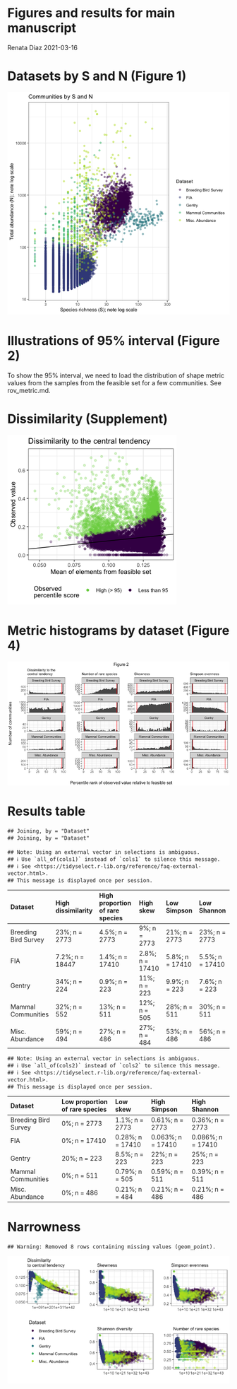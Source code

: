 Figures and results for main manuscript
================
Renata Diaz
2021-03-16

# Datasets by S and N (Figure 1)

![](manuscript_main_rev_files/figure-gfm/unnamed-chunk-1-1.png)<!-- -->

# Illustrations of 95% interval (Figure 2)

To show the 95% interval, we need to load the distribution of shape
metric values from the samples from the feasible set for a few
communities. See rov\_metric.md.

<!-- ```{r, fig.dim = c(7,7)} -->

<!-- library(drake) -->

<!-- db <- DBI::dbConnect(RSQLite::SQLite(), here::here("analysis", "drake", "drake-cache-net.sqlite")) -->

<!-- cache <- storr::storr_dbi("datatable", "keystable", db) -->

<!-- cache$del(key = "lock", namespace = "session") -->

<!-- net_summary <- readd(all_di_summary, cache = cache) -->

<!-- net_summary <- net_summary %>% -->

<!--   mutate(log_nparts = log(gmp:::as.double.bigz(nparts))) -->

<!-- example_fs <- readd(fs_s_44_n_13360, cache = cache) -->

<!-- example_di <- readd(di_fs_s_44_n_13360, cache =cache) -->

<!-- example_fs <- example_fs %>% -->

<!--   left_join(example_di) %>% -->

<!--   left_join(net_summary) -->

<!-- example_fs2 <- readd(fs_s_13_n_315, cache = cache) -->

<!-- example_di2 <- readd(di_fs_s_13_n_315, cache =cache) -->

<!-- example_fs2 <- example_fs2 %>% -->

<!--   left_join(example_di2) %>% -->

<!--   left_join(net_summary) -->

<!-- example_fs3 <- readd(fs_s_4_n_34, cache = cache) -->

<!-- example_di3 <- readd(di_fs_s_4_n_34, cache =cache) -->

<!-- example_fs3 <- example_fs3 %>% -->

<!--   left_join(example_di3) %>% -->

<!--   left_join(net_summary) -->

<!-- breadth_plots <- list( -->

<!--   ggplot(example_fs3, aes(rank, abund, group = sim, color = skew)) + -->

<!--     geom_line(alpha = .25) + -->

<!--     theme_bw() + -->

<!--     scale_color_viridis_c(option = "plasma", end = .8) + -->

<!--     ggtitle("Small community", subtitle = paste0("S = ", (example_fs3$s0), "; N = ", (example_fs3$n0[1]))) + -->

<!--     theme(legend.position = "right") + -->

<!--     xlab("Rank") + -->

<!--     ylab("Abundance"), -->

<!--   ggplot(example_fs3, aes(skew)) + -->

<!--   #  geom_density() + -->

<!--     geom_histogram(bins = 50) + -->

<!--     theme_bw() + -->

<!--     geom_vline(xintercept = c(example_fs3$skew_97p5[1], example_fs3$skew_2p5[1]), color = "red") + -->

<!--     ggtitle("", subtitle = paste0("Breadth index: ", round((example_fs3$skew_95_ratio_2t[1]), 2))) + -->

<!--     xlab("Skewness") + -->

<!--     ylab("Count"), -->

<!--   ggplot(example_fs2, aes(rank, abund, group = sim, color = skew)) + -->

<!--     geom_line(alpha = .1) + -->

<!--     theme_bw() + -->

<!--     scale_color_viridis_c(option = "plasma", end = .8) + -->

<!--     ggtitle("Medium community", subtitle = paste0("S = ", (example_fs2$s0), "; N = ", (example_fs2$n0[1]))) + -->

<!--     theme(legend.position = "right")+ -->

<!--     xlab("Rank") + -->

<!--     ylab("Abundance") + -->

<!--     ylim(0, 200), # Remove 3 sads that make the axes too big to be interpretable -->

<!--   ggplot(example_fs2, aes(skew)) + -->

<!--   #  geom_density() + -->

<!--     geom_histogram(bins = 50) + -->

<!--     theme_bw() + -->

<!--     geom_vline(xintercept = c(example_fs2$skew_97p5[1], example_fs2$skew_2p5[1]), color = "red") + -->

<!--     ggtitle("", subtitle =  paste0("Breadth index: ", round((example_fs2$skew_95_ratio_1t[1]), 2)))+ -->

<!--     xlab("Skewness") + -->

<!--     ylab("Count"), -->

<!--   ggplot(example_fs, aes(rank, abund, group = sim, color = skew)) + -->

<!--     geom_line(alpha = .1) + -->

<!--     theme_bw() + -->

<!--     scale_color_viridis_c(option = "plasma", end = .8) + -->

<!--     ggtitle("Large community", subtitle = paste0("S = ", (example_fs$s0), "; N = ", (example_fs$n0[1]))) + -->

<!--     theme(legend.position = "right") + -->

<!--     ylim(0, 4000) + # Remove a very few very very uneven SADs that make the scale too big to be interpretable -->

<!--     theme(axis.text.y = element_text(size = 6, angle = 60))+ -->

<!--     xlab("Rank") + -->

<!--     ylab("Abundance"), -->

<!--   ggplot(example_fs, aes(skew)) + -->

<!--    # geom_density() + -->

<!--     geom_histogram(bins = 50) + -->

<!--     theme_bw() + -->

<!--     geom_vline(xintercept = c(example_fs$skew_97p5[1], example_fs$skew_2p5[1]), color = "red") + -->

<!--     ggtitle("", subtitle =  paste0("Breadth index: ", round((example_fs$skew_95_ratio_1t[1]), 2)))+ -->

<!--     xlab("Skewness") + -->

<!--     ylab("Count") -->

<!-- ) -->

<!-- fig_1 <- gridExtra::grid.arrange(grobs = breadth_plots, ncol = 2, top = textGrob("Figure 1", gp = gpar(fill = "white"))) -->

<!-- plot(fig_1) -->

<!-- DBI::dbDisconnect(db) -->

<!-- rm(cache) -->

<!-- rm(db) -->

<!-- ``` -->

# Dissimilarity (Supplement)

![](manuscript_main_rev_files/figure-gfm/unnamed-chunk-3-1.png)<!-- -->

# Metric histograms by dataset (Figure 4)

![](manuscript_main_rev_files/figure-gfm/first%20hists-1.png)<!-- -->

# Results table

    ## Joining, by = "Dataset"
    ## Joining, by = "Dataset"

    ## Note: Using an external vector in selections is ambiguous.
    ## ℹ Use `all_of(cols1)` instead of `cols1` to silence this message.
    ## ℹ See <https://tidyselect.r-lib.org/reference/faq-external-vector.html>.
    ## This message is displayed once per session.

<div class="kable-table">

| Dataset              | High dissimilarity | High proportion of rare species | High skew       | Low Simpson     | Low Shannon     |
| :------------------- | :----------------- | :------------------------------ | :-------------- | :-------------- | :-------------- |
| Breeding Bird Survey | 23%; n = 2773      | 4.5%; n = 2773                  | 9%; n = 2773    | 21%; n = 2773   | 23%; n = 2773   |
| FIA                  | 7.2%; n = 18447    | 1.4%; n = 17410                 | 2.8%; n = 17410 | 5.8%; n = 17410 | 5.5%; n = 17410 |
| Gentry               | 34%; n = 224       | 0.9%; n = 223                   | 11%; n = 223    | 9.9%; n = 223   | 7.6%; n = 223   |
| Mammal Communities   | 32%; n = 552       | 13%; n = 511                    | 12%; n = 505    | 28%; n = 511    | 30%; n = 511    |
| Misc. Abundance      | 59%; n = 494       | 27%; n = 486                    | 27%; n = 484    | 53%; n = 486    | 56%; n = 486    |

</div>

    ## Note: Using an external vector in selections is ambiguous.
    ## ℹ Use `all_of(cols2)` instead of `cols2` to silence this message.
    ## ℹ See <https://tidyselect.r-lib.org/reference/faq-external-vector.html>.
    ## This message is displayed once per session.

<div class="kable-table">

| Dataset              | Low proportion of rare species | Low skew         | High Simpson      | High Shannon      |
| :------------------- | :----------------------------- | :--------------- | :---------------- | :---------------- |
| Breeding Bird Survey | 0%; n = 2773                   | 1.1%; n = 2773   | 0.61%; n = 2773   | 0.36%; n = 2773   |
| FIA                  | 0%; n = 17410                  | 0.28%; n = 17410 | 0.063%; n = 17410 | 0.086%; n = 17410 |
| Gentry               | 20%; n = 223                   | 8.5%; n = 223    | 22%; n = 223      | 25%; n = 223      |
| Mammal Communities   | 0%; n = 511                    | 0.79%; n = 505   | 0.59%; n = 511    | 0.39%; n = 511    |
| Misc. Abundance      | 0%; n = 486                    | 0.21%; n = 484   | 0.21%; n = 486    | 0.21%; n = 486    |

</div>

# Narrowness

    ## Warning: Removed 8 rows containing missing values (geom_point).

![](manuscript_main_rev_files/figure-gfm/unnamed-chunk-6-1.png)<!-- -->

<!-- # Breadth index by dataset (Figure 3) -->

<!-- ```{r, fig.dim = c(7,7)} -->

<!-- fig_3 <- gridExtra::grid.arrange(grobs = list( -->

<!--   ggplot(filter(all_di, s0 > 2, nparts > 20), aes(x= skew_95_ratio_1t)) + -->

<!--     geom_histogram() + -->

<!--     theme_bw() + -->

<!--     facet_wrap(vars(Dataset), scales = "free_y", ncol = 1) + -->

<!--     xlab("") + -->

<!--     ylab("") + -->

<!--     ggtitle("Skewness") + -->

<!--     xlim(0, 1), -->

<!--   ggplot(filter(all_di, nparts > 20), aes(x = simpson_95_ratio_1t)) + -->

<!--     geom_histogram() + -->

<!--     theme_bw() + -->

<!--     facet_wrap(vars(Dataset), scales = "free_y", ncol = 1) + -->

<!--     xlab("") + -->

<!--     ylab("") + -->

<!--     ggtitle("Evenness") + -->

<!--     xlim(0, 1) -->

<!-- ), ncol = 2, -->

<!-- top = textGrob("Figure 3", gp = gpar(fill = "white")), -->

<!-- left = "Number of communities",  -->

<!-- bottom = "Breadth index (ranges 0-1, with 1 being very broad)") -->

<!-- plot(fig_3) -->

<!-- ``` -->

<!-- # Comparison of FIA and comparably sized communities (Figure 4) -->

<!-- ```{r, fig.dim = c(7,7)} -->

<!-- fia_max_s = max(filter(all_di, dat == "fia")$s0) -->

<!-- fia_max_n = max(filter(all_di, dat == "fia")$n0) -->

<!-- fia = filter(all_di, dat == "fia") -->

<!-- small_di <- all_di %>% -->

<!--   filter(s0 <= fia_max_s, -->

<!--          n0 <= fia_max_n) %>% -->

<!--   mutate(fia_yn = ifelse(dat == "fia", "fia", "other datasets"), -->

<!--          right_corner = FALSE) -->

<!-- for(i in 1:nrow(small_di)) { -->

<!--   if(small_di$dat[i] != "fia") { -->

<!--     fia_match_s0 = filter(fia, s0 >= small_di$s0[i]) -->

<!--     max_n0_for_this_s0 = max(fia_match_s0$n0) -->

<!--     small_di$right_corner[i] = small_di$n0[i] > max_n0_for_this_s0 -->

<!--   } -->

<!-- } -->

<!-- small_di <- small_di %>% -->

<!--   filter(!right_corner) -->

<!-- not_fia <- filter(small_di, fia_yn != "fia") -->

<!-- fia = filter(small_di, dat == "fia") -->

<!-- small_di_s_n <- small_di %>% -->

<!--   select(s0, n0) %>% -->

<!--   distinct() %>% -->

<!--   mutate(in_fia = FALSE, -->

<!--          in_not_fia = FALSE) -->

<!-- for(i in 1:nrow(small_di_s_n)) { -->

<!--   this_s0 = small_di_s_n$s0[i] -->

<!--   this_n0 = small_di_s_n$n0[i] -->

<!--   fia_matches = filter(fia, s0 == this_s0, n0 == this_n0) -->

<!--   not_fia_matches = filter(not_fia, s0 == this_s0, n0 == this_n0) -->

<!--   small_di_s_n$in_fia[i] = nrow(fia_matches) > 0  -->

<!--   small_di_s_n$in_not_fia[i] = nrow(not_fia_matches) > 0  -->

<!-- } -->

<!-- small_di_s_n <- filter(small_di_s_n, in_fia, in_not_fia) -->

<!-- set.seed(1977) -->

<!-- subsamples <- list() -->

<!-- for(i in 1:nrow(small_di_s_n)) { -->

<!--   this_s0 = small_di_s_n$s0[i] -->

<!--   this_n0 = small_di_s_n$n0[i] -->

<!--   fia_matches = filter(fia, s0 == this_s0, n0 == this_n0) -->

<!--   not_fia_matches = filter(not_fia, s0 == this_s0, n0 == this_n0) -->

<!--   n_to_draw = min(nrow(fia_matches), nrow(not_fia_matches)) -->

<!--   fia_draw = sample.int(n = nrow(fia_matches), size = n_to_draw, replace = F) -->

<!--   not_fia_draw = sample.int(n = nrow(not_fia_matches), size = n_to_draw, replace = F) -->

<!--   subsamples[[i]] <- (bind_rows(fia_matches[fia_draw,], not_fia_matches[not_fia_draw, ])) -->

<!-- } -->

<!-- sub_di <- bind_rows(subsamples) %>% -->

<!--   mutate(Dataset = ifelse(fia_yn == "fia", "FIA", "Other datasets")) -->

<!-- simpson_ks <- filter(sub_di, nparts > 40) %>% -->

<!--   select(simpson_95_ratio_1t, Dataset, simpson_percentile, s0, n0) %>%  -->

<!--   group_by(Dataset, s0, n0) %>% -->

<!--   mutate(pairing = dplyr::row_number()) %>% -->

<!--   ungroup() %>% -->

<!--   tidyr::pivot_wider(id_cols = c(s0, n0, pairing), names_from = Dataset, values_from = c(simpson_95_ratio_1t, simpson_percentile)) -->

<!-- simpson_breadth <- ks.test(simpson_ks$simpson_95_ratio_1t_FIA, simpson_ks$`simpson_95_ratio_1t_Other datasets`) -->

<!-- simpson_percent <- ks.test(simpson_ks$simpson_percentile_FIA, simpson_ks$`simpson_percentile_Other datasets`) -->

<!-- simpson_breadth -->

<!-- simpson_percent -->

<!-- skewness_ks <- filter(sub_di, nparts > 40) %>% -->

<!--   select(skew_95_ratio_1t, Dataset, skew_percentile, s0, n0) %>%  -->

<!--   group_by(Dataset, s0, n0) %>% -->

<!--   mutate(pairing = dplyr::row_number()) %>% -->

<!--   ungroup() %>% -->

<!--   tidyr::pivot_wider(id_cols = c(s0, n0, pairing), names_from = Dataset, values_from = c(skew_95_ratio_1t, skew_percentile)) -->

<!-- skewness_breadth <- ks.test(skewness_ks$skew_95_ratio_1t_FIA, skewness_ks$`skew_95_ratio_1t_Other datasets`) -->

<!-- skewness_percent <- ks.test(skewness_ks$skew_percentile_FIA, skewness_ks$`skew_percentile_Other datasets`) -->

<!-- skewness_breadth -->

<!-- skewness_percent -->

<!-- fig_4 <- gridExtra::grid.arrange(grobs = list( -->

<!--   ggplot(filter(sub_di, nparts > 20), aes(skew_95_ratio_1t)) + -->

<!--     geom_histogram()+ -->

<!--     theme_bw() + -->

<!--     facet_wrap(vars(Dataset), scales = "free_y")  + -->

<!--     xlab("Breadth index") + -->

<!--     ylab("Number of communities") + -->

<!--     ggtitle("Breadth index", subtitle = "Skewness"), -->

<!--   ggplot(filter(sub_di, nparts > 20), aes(simpson_95_ratio_1t)) + -->

<!--     geom_histogram()+ -->

<!--     theme_bw() + -->

<!--     facet_wrap(vars(Dataset), scales = "free_y")  + -->

<!--     xlab("Breadth index") + -->

<!--     ylab("") + -->

<!--     ggtitle("", subtitle = "Evenness"), -->

<!--   ggplot(filter(sub_di, nparts > 20), aes(skew_percentile_excl)) + -->

<!--     geom_histogram()+ -->

<!--     theme_bw() + -->

<!--     facet_wrap(vars(Dataset), scales = "free_y")  + -->

<!--     xlab("Percentile rank") + -->

<!--     ylab("Number of communities") + -->

<!--     ggtitle("Percentile rank", subtitle = "Skewness"), -->

<!--   ggplot(filter(sub_di, nparts > 20), aes(simpson_percentile)) + -->

<!--     geom_histogram()+ -->

<!--     theme_bw() + -->

<!--     facet_wrap(vars(Dataset), scales = "free_y")  + -->

<!--     xlab("Percentile rank") + -->

<!--     ylab("")+ -->

<!--     ggtitle("", subtitle = "Evenness")), ncol = 2, top = textGrob("Figure 4", gp = gpar(fill = "white"))) -->

<!-- plot(fig_4) -->

<!-- ``` -->

<!-- ```{r} -->

<!-- pdf("figure_1.pdf", title = "Figure 1", bg = "white", paper = "letter", width = 6.5, height = 6.5) -->

<!-- gridExtra::grid.arrange(grobs = breadth_plots, ncol = 2, top = textGrob("Figure 1", gp = gpar(fill = "white"))) -->

<!-- dev.off() -->

<!-- pdf("figure_2.pdf", title = "Figure 2", bg = "white", paper = "letter", width = 6.5, height = 6.5) -->

<!--  gridExtra::grid.arrange(grobs = list( -->

<!--   ggplot(filter(all_di, s0 > 2, nparts > 20), aes(skew_percentile_excl)) + -->

<!--     geom_histogram(bins = 100) + -->

<!--     geom_vline(xintercept = 95, color = "red") + -->

<!--     theme_bw() + -->

<!--     facet_wrap(vars(Dataset), scales = "free_y", ncol = 1) + ggtitle("Skewness") + -->

<!--     xlab("") + -->

<!--     ylab(""),# + -->

<!--   #  xlab("Percentile rank of observed value relative to feasible set") + -->

<!--     #ylab("Number of communities") , -->

<!--   ggplot(filter(all_di, nparts > 20), aes(simpson_percentile)) +  -->

<!--     geom_histogram(bins = 100) + -->

<!--     geom_vline(xintercept = 5, color = "red") + -->

<!--     theme_bw() + -->

<!--     facet_wrap(vars(Dataset), scales = "free_y", ncol = 1) + ggtitle("Evenness") +  -->

<!--     xlab("") + -->

<!--     ylab("")#+ -->

<!--     #xlab("Percentile rank of observed value relative to feasible set") + -->

<!--   #  ylab("Number of communities") -->

<!-- ), ncol = 2, -->

<!-- top = textGrob("Figure 2", gp = gpar(fill = "white")), left = textGrob("Number of communities", rot = 90, gp = gpar(fill = "black")), -->

<!-- bottom = textGrob("Percentile rank of observed value relative to feasible set"), gp = gpar(fill = "white")) -->

<!--  dev.off() -->

<!-- pdf("figure_3.pdf", title = "Figure 3", bg = "white", paper = "letter", width = 6.5, height = 6.5) -->

<!-- gridExtra::grid.arrange(grobs = list( -->

<!--   ggplot(filter(all_di, s0 > 2, nparts > 20), aes(x= skew_95_ratio_1t)) + -->

<!--     geom_histogram() + -->

<!--     theme_bw() + -->

<!--     facet_wrap(vars(Dataset), scales = "free_y", ncol = 1) + -->

<!--     xlab("") + -->

<!--     ylab("") + -->

<!--     ggtitle("Skewness") + -->

<!--     xlim(0, 1), -->

<!--   ggplot(filter(all_di, nparts > 20), aes(x = simpson_95_ratio_1t)) + -->

<!--     geom_histogram() + -->

<!--     theme_bw() + -->

<!--     facet_wrap(vars(Dataset), scales = "free_y", ncol = 1) + -->

<!--     xlab("") + -->

<!--     ylab("") + -->

<!--     ggtitle("Evenness") + -->

<!--     xlim(0, 1) -->

<!-- ), ncol = 2, -->

<!-- top = textGrob("Figure 3", gp = gpar(fill = "white")), -->

<!-- left = "Number of communities",  -->

<!-- bottom = "Breadth index (ranges 0-1, with 1 being very broad)") -->

<!-- dev.off() -->

<!-- pdf("figure_4.pdf", title = "Figure 4", bg = "white", paper = "letter", width = 6.5, height = 6.5) -->

<!--  gridExtra::grid.arrange(grobs = list( -->

<!--   ggplot(filter(sub_di, nparts > 20), aes(skew_95_ratio_1t)) + -->

<!--     geom_histogram()+ -->

<!--     theme_bw() + -->

<!--     facet_wrap(vars(Dataset), scales = "free_y")  + -->

<!--     xlab("Breadth index") + -->

<!--     ylab("Number of communities") + -->

<!--     ggtitle("Breadth index", subtitle = "Skewness"), -->

<!--   ggplot(filter(sub_di, nparts > 20), aes(simpson_95_ratio_1t)) + -->

<!--     geom_histogram()+ -->

<!--     theme_bw() + -->

<!--     facet_wrap(vars(Dataset), scales = "free_y")  + -->

<!--     xlab("Breadth index") + -->

<!--     ylab("") + -->

<!--     ggtitle("", subtitle = "Evenness"), -->

<!--   ggplot(filter(sub_di, nparts > 20), aes(skew_percentile_excl)) + -->

<!--     geom_histogram()+ -->

<!--     theme_bw() + -->

<!--     facet_wrap(vars(Dataset), scales = "free_y")  + -->

<!--     xlab("Percentile rank") + -->

<!--     ylab("Number of communities") + -->

<!--     ggtitle("Percentile rank", subtitle = "Skewness"), -->

<!--   ggplot(filter(sub_di, nparts > 20), aes(simpson_percentile)) + -->

<!--     geom_histogram()+ -->

<!--     theme_bw() + -->

<!--     facet_wrap(vars(Dataset), scales = "free_y")  + -->

<!--     xlab("Percentile rank") + -->

<!--     ylab("")+ -->

<!--     ggtitle("", subtitle = "Evenness")), ncol = 2, top = textGrob("Figure 4", gp = gpar(fill = "white"))) -->

<!-- dev.off() -->

<!-- ``` -->
